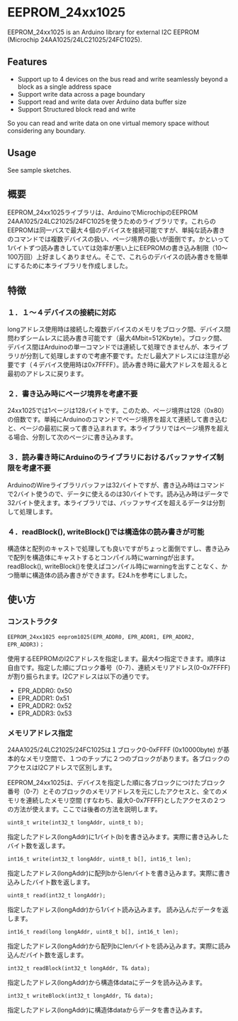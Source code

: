# EEPROM_24xx1025

EEPROM_24xx1025 is an Arduino library for external I2C EEPROM (Microchip 24AA1025/24LC21025/24FC1025).

## Features
* Support up to 4 devices on the bus read and write seamlessly beyond a block as a single address space
* Support write data across a page boundary
* Support read and write data over Arduino data buffer size
* Support Structured block read and write

So you can read and write data on one virtual memory space without considering any boundary.

## Usage
See sample sketches.

## 概要
EEPROM_24xx1025ライブラリは、ArduinoでMicrochipのEEPROM 24AA1025/24LC21025/24FC1025を使うためのライブラリです。これらのEEPROMは同一バスで最大４個のデバイスを接続可能ですが、単純な読み書きのコマンドでは複数デバイスの扱い、ページ境界の扱いが面倒です。かといって1バイトずつ読み書きしていては効率が悪い上にEEPROMの書き込み制限（10～100万回）上好ましくありません。そこで、これらのデバイスの読み書きを簡単にするために本ライブラリを作成しました。

## 特徴

### １．１～４デバイスの接続に対応
longアドレス使用時は接続した複数デバイスのメモリをブロック間、デバイス間問わずシームレスに読み書き可能です（最大4Mbit=512Kbyte）。ブロック間、デバイス間はArduinoの単一コマンドでは連続して処理できませんが、本ライブラリが分割して処理しますので考慮不要です。ただし最大アドレスには注意が必要です（４デバイス使用時は0x7FFFF）。読み書き時に最大アドレスを超えると最初のアドレスに戻ります。

### ２．書き込み時にページ境界を考慮不要
24xx1025では1ページは128バイトです。このため、ページ境界は128（0x80）の倍数です。単純にArduinoのコマンドでページ境界を超えて連続して書き込むと、ページの最初に戻って書き込まれます。本ライブラリではページ境界を超える場合、分割して次のページに書き込みます。

### ３．読み書き時にArduinoのライブラリにおけるバッファサイズ制限を考慮不要
ArduinoのWireライブラリバッファは32バイトですが、書き込み時はコマンドで2バイト使うので、データに使えるのは30バイトです。読み込み時はデータで32バイト使えます。本ライブラリでは、バッファサイズを超えるデータは分割して処理します。

### ４．readBlock(), writeBlock()では構造体の読み書きが可能
構造体と配列のキャストで処理しても良いですがちょっと面倒ですし、書き込みで配列を構造体にキャストするとコンパイル時にwarningが出ます。readBlock(), writeBlock()を使えばコンパイル時にwarningを出すことなく、かつ簡単に構造体の読み書きができます。E24.hを参考にしました。

## 使い方

### コンストラクタ
```
EEPROM_24xx1025 eeprom1025(EPR_ADDR0, EPR_ADDR1, EPR_ADDR2, EPR_ADDR3)；
```

使用するEEPROMのI2Cアドレスを指定します。最大4つ指定できます。順序は自由です。指定した順にブロック番号（0\-7）、連続メモリアドレス(0\-0x7FFFF)が割り振られます。I2Cアドレスは以下の通りです。

* EPR_ADDR0: 0x50
* EPR_ADDR1: 0x51
* EPR_ADDR2: 0x52
* EPR_ADDR3: 0x53

### メモリアドレス指定
24AA1025/24LC21025/24FC1025は１ブロック0\-0xFFFF (0x10000byte) が基本的なメモリ空間で、１つのチップに２つのブロックがあります。各ブロックのアクセスはI2Cアドレスで区別します。

EEPROM_24xx1025は、デバイスを指定した順に各ブロックにつけたブロック番号（0-7）とそのブロックのメモリアドレスを元にしたアクセスと、全てのメモリを連続したメモリ空間 (すなわち、最大0\-0x7FFFF)としたアクセスの２つの方法が使えます。ここでは後者の方法を説明します。
```
uint8_t write(int32_t longAddr, uint8_t b);
```
指定したアドレス(longAddr)に1バイト(b)を書き込みます。実際に書き込みしたバイト数を返します。
```
int16_t write(int32_t longAddr, uint8_t b[], int16_t len);
```
指定したアドレス(longAddr)に配列bからlenバイトを書き込みます。実際に書き込みしたバイト数を返します。
```
uint8_t read(int32_t longAddr);
```
指定したアドレス(longAddr)から1バイト読み込みます。
読み込んだデータを返します。
```
int16_t read(long longAddr, uint8_t b[], int16_t len);
```
指定したアドレス(longAddr)から配列bにlenバイトを読み込みます。実際に読み込んだバイト数を返します。
```
int32_t readBlock(int32_t longAddr, T& data);
```
指定したアドレス(longAddr)から構造体dataにデータを読み込みます。
```
int32_t writeBlock(int32_t longAddr, T& data);
```
指定したアドレス(longAddr)に構造体dataからデータを書き込みます。
